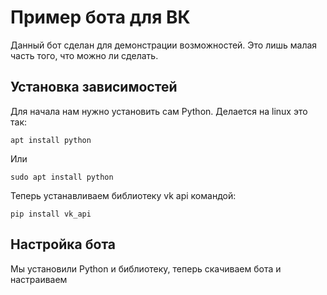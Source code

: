 # Пример бота для ВК
Данный бот сделан для демонстрации возможностей. Это лишь малая часть того, что можно ли сделать.
## Установка зависимостей
Для начала нам нужно установить сам Python. Делается на linux это так:
```
apt install python
```
Или
```
sudo apt install python
```
Теперь устанавливаем библиотеку vk api командой:
```
pip install vk_api
```
## Настройка бота
Мы установили Python и библиотеку, теперь скачиваем бота и настраиваем
